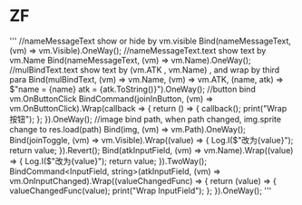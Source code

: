 # ZF
'''
            //nameMessageText show or hide by vm.visible
            Bind(nameMessageText, (vm) => vm.Visible).OneWay();
            //nameMessageText.text show text by vm.Name
            Bind(nameMessageText, (vm) => vm.Name).OneWay();
            //mulBindText.text show text by (vm.ATK , vm.Name) , and wrap by third para
            Bind(mulBindText, (vm) => vm.Name, (vm) => vm.ATK, (name, atk) => $"name = {name} atk = {atk.ToString()}").OneWay();
            //button bind vm.OnButtonClick
            BindCommand(joinInButton, (vm) => vm.OnButtonClick).Wrap(callback =>
            {
                return () =>
                {
                    callback();
                    print("Wrap 按钮");
                };
            }).OneWay();
            //image bind path, when path changed, img.sprite change to res.load(path)
            Bind(img, (vm) => vm.Path).OneWay();
            Bind(joinToggle, (vm) => vm.Visible).Wrap((value) =>
              {
                  Log.I($"改为{value}");
                  return value;
              }).Revert();
            Bind(atkInputField, (vm) => vm.Name).Wrap((value) =>
            {
                Log.I($"改为{value}");
                return value;
            }).TwoWay();
            BindCommand<InputField, string>(atkInputField, (vm) => vm.OnInputChanged).Wrap((valueChangedFunc) =>
            {
                return (value) =>
                {
                    valueChangedFunc(value);
                    print("Wrap InputField");
                };
            }).OneWay();
'''
